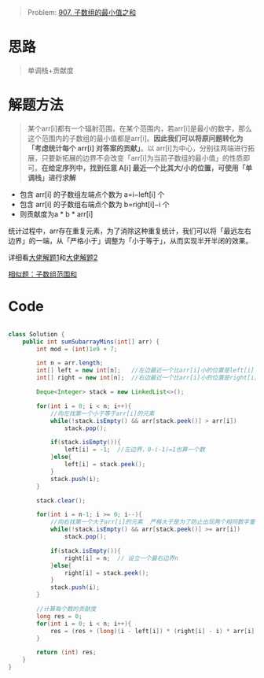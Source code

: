 > Problem: [907. 子数组的最小值之和](https://leetcode.cn/problems/sum-of-subarray-minimums/description/)

# 思路
> 单调栈+贡献度

# 解题方法
> 某个arr[i]都有一个辐射范围，在某个范围内，若arr[i]是最小的数字，那么这个范围内的子数组的最小值都是arr[i]。**因此我们可以将原问题转化为「考虑统计每个 arr[i] 对答案的贡献」**。以 arr[i]为中心，分别往两端进行拓展，只要新拓展的边界不会改变「arr[i]为当前子数组的最小值」的性质即可。**在给定序列中，找到任意 A[i] 最近一个比其大/小的位置，可使用「单调栈」进行求解**

- 包含 arr[i] 的子数组左端点个数为 a=i−left[i] 个
- 包含 arr[i] 的子数组右端点个数为 b=right[i]−i 个
- 则贡献度为a * b * arr[i]

统计过程中，arr存在重复元素，为了消除这种重复统计，我们可以将「最远左右边界」的一端，从「严格小于」调整为「小于等于」，从而实现半开半闭的效果。

详细看[大佬解题1](https://leetcode.cn/problems/sum-of-subarray-minimums/solutions/1164006/xiao-bai-lang-dong-hua-xiang-jie-bao-zhe-489q/)和[大佬解题2](https://leetcode.cn/problems/sum-of-subarray-minimums/solutions/1931337/by-ac_oier-w2ya/)

[相似题：子数组范围和](https://leetcode.cn/problems/sum-of-subarray-ranges/solutions/1153054/cong-on2-dao-ondan-diao-zhan-ji-suan-mei-o1op/)

# Code
```Java

class Solution {
    public int sumSubarrayMins(int[] arr) {
        int mod = (int)1e9 + 7;

        int n = arr.length;
        int[] left = new int[n];   //左边最近一个比arr[i]小的位置是left[i]
        int[] right = new int[n];  //右边最近一个比arr[i]小的位置是right[i]

        Deque<Integer> stack = new LinkedList<>();

        for(int i = 0; i < n; i++){
            //向左找第一个小于等于arr[i]的元素
            while(!stack.isEmpty() && arr[stack.peek()] > arr[i])
                stack.pop();

            if(stack.isEmpty()){
                left[i] = -1;  //左边界，0-(-1)=1也算一个数
            }else{
                left[i] = stack.peek();
            }
            stack.push(i);
        }

        stack.clear();

        for(int i = n-1; i >= 0; i--){
            //向右找第一个大于arr[i]的元素  严格大于是为了防止出现两个相同数字重复计数的情况
            while(!stack.isEmpty() && arr[stack.peek()] >= arr[i])
                stack.pop();

            if(stack.isEmpty()){
                right[i] = n;  // 设立一个最右边界n
            }else{
                right[i] = stack.peek();
            }
            stack.push(i);
        }

        //计算每个数的贡献度
        long res = 0;
        for(int i = 0; i < n; i++){
            res = (res + (long)(i - left[i]) * (right[i] - i) * arr[i]) % mod;
        }

        return (int) res;
    }
}
```
